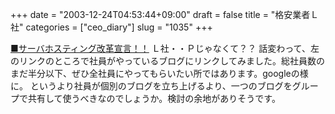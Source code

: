 +++
date = "2003-12-24T04:53:44+09:00"
draft = false
title = "格安業者Ｌ社"
categories = ["ceo_diary"]
slug = "1035"
+++

<a href="http://www.zdnet.co.jp/products/hyperbox/special/031107.html">■サーバホスティング改革宣言！！</a>
Ｌ社・・Ｐじゃなくて？？
話変わって、左のリンクのところで社員がやっているブログにリンクしてみました。総社員数のまだ半分以下、ぜひ全社員にやってもらいたい所ではあります。googleの様に。
というより社員が個別のブログを立ち上げるより、一つのブログをグループで共有して使うべきなのでしょうか。検討の余地がありそうです。
